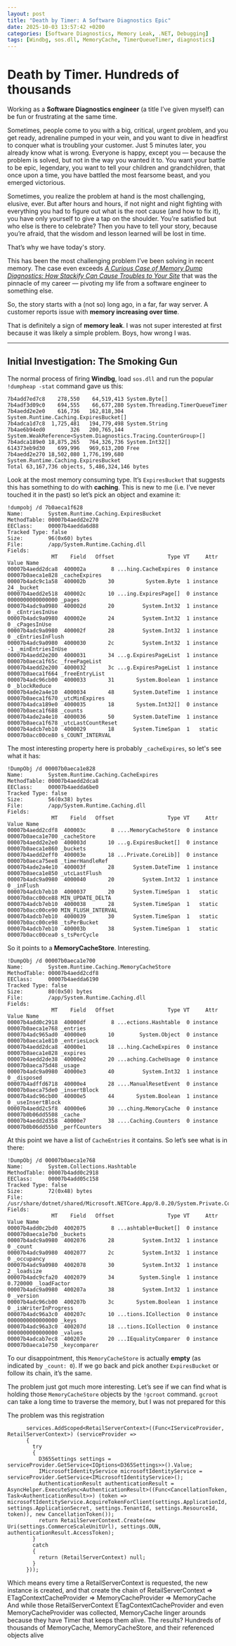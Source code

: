 ```yaml
---
layout: post
title: "Death by Timer: A Software Diagnostics Epic"
date: 2025-10-03 13:57:42 +0200
categories: [Software Diagnostics, Memory Leak, .NET, Debugging]
tags: [Windbg, sos.dll, MemoryCache, TimerQueueTimer, diagnostics]
---
```



# Death by Timer. Hundreds of thousands

Working as a **Software Diagnostics engineer** (a title I’ve given myself) can be fun or frustrating at the same time.

Sometimes, people come to you with a big, critical, urgent problem, and you get ready, adrenaline pumped in your vein, and you want to dive in headfirst to conquer what is troubling your customer. Just 5 minutes later, you already know what is wrong. Everyone is happy, except you — because the problem is solved, but not in the way you wanted it to. You want your battle to be epic, legendary, you want to tell your children and grandchildren, that once upon a time, you have battled the most fearsome beast, and you emerged victorious.

Sometimes, you realize the problem at hand is the most challenging, elusive, ever. But after hours and hours, if not night and night fighting with everything you had to figure out what is the root cause (and how to fix it), you have only yourself to give a tap on the shoulder. You’re satisfied but who else is there to celebrate? Then you have to tell your story, because you’re afraid, that the wisdom and lesson learned will be lost in time.

That’s why we have today's story.

This has been the most challenging problem I’ve been solving in recent memory. The case even exceeds [*A Curious Case of Memory Dump Diagnostics: How Stackify Can Cause Troubles to Your Site*](https://www.google.com/search?q=https://example.com/a-curious-case-of-memory-dump-diagnostics) that was the pinnacle of my career — pivoting my life from a software engineer to something else.

So, the story starts with a (not so) long ago, in a far, far way server. A customer reports issue with **memory increasing over time**.

That is definitely a sign of **memory leak**. I was not super interested at first because it was likely a simple problem. Boys, how wrong I was.

-----

## Initial Investigation: The Smoking Gun

The normal process of firing **Windbg**, load `sos.dll` and run the popular `!dumpheap -stat` command gave us this:

```
7b4add7ed7c8    278,550    64,519,413 System.Byte[]
7b4adf3d09c0    694,555    66,677,280 System.Threading.TimerQueueTimer
7b4aedd2e2e0    616,736   162,818,304 System.Runtime.Caching.ExpiresBucket[]
7b4adca1d7c8  1,725,481   194,779,498 System.String
7b4ae6b94ed0        326   200,765,144 System.WeakReference<System.Diagnostics.Tracing.CounterGroup>[]
7b4adca189e0 18,875,265   764,326,736 System.Int32[]
614373eb9d30    699,996   969,613,200 Free
7b4aedd2e270 18,502,080 1,776,199,680 System.Runtime.Caching.ExpiresBucket
Total 63,167,736 objects, 5,486,324,146 bytes
```

Look at the most memory consuming type. It’s `ExpiresBucket` that suggests this has something to do with **caching**. This is new to me (i.e. I’ve never touched it in the past) so let’s pick an object and examine it:

```
!dumpobj /d 7b0aeca1f628
Name:        System.Runtime.Caching.ExpiresBucket
MethodTable: 00007b4aedd2e270
EEClass:     00007b4aedda6d88
Tracked Type: false
Size:        96(0x60) bytes
File:        /app/System.Runtime.Caching.dll
Fields:
              MT    Field   Offset                 Type VT     Attr            Value Name
00007b4aedd2dca8  400002a        8 ...hing.CacheExpires  0 instance 00007b0aeca1e828 _cacheExpires
00007b4adc9c1a58  400002b       30          System.Byte  1 instance               24 _bucket
00007b4aedd2e518  400002c       10 ...ing.ExpiresPage[]  0 instance 0000000000000000 _pages
00007b4adc9a0980  400002d       20         System.Int32  1 instance                0 _cEntriesInUse
00007b4adc9a0980  400002e       24         System.Int32  1 instance                0 _cPagesInUse
00007b4adc9a0980  400002f       28         System.Int32  1 instance                0 _cEntriesInFlush
00007b4adc9a0980  4000030       2c         System.Int32  1 instance               -1 _minEntriesInUse
00007b4aedd2e200  4000031       34 ...g.ExpiresPageList  1 instance 00007b0aeca1f65c _freePageList
00007b4aedd2e200  4000032       3c ...g.ExpiresPageList  1 instance 00007b0aeca1f664 _freeEntryList
00007b4adc96cb00  4000033       31       System.Boolean  1 instance                0 _blockReduce
00007b4ade2a4e10  4000034       48      System.DateTime  1 instance 00007b0aeca1f670 _utcMinExpires
00007b4adca189e0  4000035       18       System.Int32[]  0 instance 00007b0aeca1f688 _counts
00007b4ade2a4e10  4000036       50      System.DateTime  1 instance 00007b0aeca1f678 _utcLastCountReset
00007b4adcb7eb10  4000029       18      System.TimeSpan  1   static 00007b0acc00ce80 s_COUNT_INTERVAL
```

The most interesting property here is probably `_cacheExpires`, so let's see what it has:

```
!DumpObj /d 00007b0aeca1e828
Name:        System.Runtime.Caching.CacheExpires
MethodTable: 00007b4aedd2dca8
EEClass:     00007b4aedda6be0
Tracked Type: false
Size:        56(0x38) bytes
File:        /app/System.Runtime.Caching.dll
Fields:
              MT    Field   Offset                 Type VT     Attr            Value Name
00007b4aedd2cdf8  400003c        8 ....MemoryCacheStore  0 instance 00007b0aeca1e700 _cacheStore
00007b4aedd2e2e0  400003d       10 ...g.ExpiresBucket[]  0 instance 00007b0aeca1e860 _buckets
00007b4aedd2eff0  400003e       18 ...Private.CoreLib]]  0 instance 00007b0aeca75ee8 _timerHandleRef
00007b4ade2a4e10  400003f       28      System.DateTime  1 instance 00007b0aeca1e850 _utcLastFlush
00007b4adc9a0980  4000040       20         System.Int32  1 instance                0 _inFlush
00007b4adcb7eb10  4000037       20      System.TimeSpan  1   static 00007b0acc00ce88 MIN_UPDATE_DELTA
00007b4adcb7eb10  4000038       28      System.TimeSpan  1   static 00007b0acc00ce90 MIN_FLUSH_INTERVAL
00007b4adcb7eb10  4000039       30      System.TimeSpan  1   static 00007b0acc00ce98 _tsPerBucket
00007b4adcb7eb10  400003b       38      System.TimeSpan  1   static 00007b0acc00cea0 s_tsPerCycle
```

So it points to a **MemoryCacheStore**. Interesting.

```
!DumpObj /d 00007b0aeca1e700
Name:        System.Runtime.Caching.MemoryCacheStore
MethodTable: 00007b4aedd2cdf8
EEClass:     00007b4aedda6190
Tracked Type: false
Size:        80(0x50) bytes
File:        /app/System.Runtime.Caching.dll
Fields:
              MT    Field   Offset                 Type VT     Attr            Value Name
00007b4add0c2918  40000df        8 ...ections.Hashtable  0 instance 00007b0aeca1e768 _entries
00007b4adc965ad0  40000e0       10        System.Object  0 instance 00007b0aeca1e810 _entriesLock
00007b4aedd2dca8  40000e1       18 ...hing.CacheExpires  0 instance 00007b0aeca1e828 _expires
00007b4aedd2de38  40000e2       20 ...aching.CacheUsage  0 instance 00007b0aeca75d48 _usage
00007b4adc9a0980  40000e3       40         System.Int32  1 instance                0 _disposed
00007b4adffd6718  40000e4       28 ....ManualResetEvent  0 instance 00007b0aeca75de0 _insertBlock
00007b4adc96cb00  40000e5       44       System.Boolean  1 instance                0 _useInsertBlock
00007b4aedd2c5f8  40000e6       30 ...ching.MemoryCache  0 instance 00007b0b06dd5508 _cache
00007b4aedd2d358  40000e7       38 ....Caching.Counters  0 instance 00007b0b06dd55b0 _perfCounters
```

At this point we have a list of `CacheEntries` it contains. So let’s see what is in there:

```
!DumpObj /d 00007b0aeca1e768
Name:        System.Collections.Hashtable
MethodTable: 00007b4add0c2918
EEClass:     00007b4add05c158
Tracked Type: false
Size:        72(0x48) bytes
File:        /usr/share/dotnet/shared/Microsoft.NETCore.App/8.0.20/System.Private.CoreLib.dll
Fields:
              MT    Field   Offset                 Type VT     Attr            Value Name
00007b4add0c2bd0  4002075        8 ...ashtable+Bucket[]  0 instance 00007b0aeca1e7b0 _buckets
00007b4adc9a0980  4002076       28         System.Int32  1 instance                0 _count
00007b4adc9a0980  4002077       2c         System.Int32  1 instance                0 _occupancy
00007b4adc9a0980  4002078       30         System.Int32  1 instance                2 _loadsize
00007b4adc9cfa20  4002079       34        System.Single  1 instance 0.720000 _loadFactor
00007b4adc9a0980  400207a       38         System.Int32  1 instance                0 _version
00007b4adc96cb00  400207b       3c       System.Boolean  1 instance                0 _isWriterInProgress
00007b4adc96a3c0  400207c       10 ...tions.ICollection  0 instance 0000000000000000 _keys
00007b4adc96a3c0  400207d       18 ...tions.ICollection  0 instance 0000000000000000 _values
00007b4adcab7ec8  400207e       20 ...IEqualityComparer  0 instance 00007b0aeca1e750 _keycomparer
```

To our disappointment, this `MemoryCacheStore` is actually **empty** (as indicated by `_count: 0`). If we go back and pick another `ExpiresBucket` or follow its chain, it’s the same.

The problem just got much more interesting. Let’s see if we can find what is holding those `MemoryCacheStore` objects by the `!gcroot` command. `gcroot` can take a long time to traverse the memory, but I was not prepared for this



The problem was this registration

```
      services.AddScoped<RetailServerContext>((Func<IServiceProvider, RetailServerContext>) (serviceProvider =>
      {
        try
        {
          D365Settings settings = serviceProvider.GetService<IOptions<D365Settings>>().Value;
          IMicrosoftIdentityService microsoftIdentityService = serviceProvider.GetService<IMicrosoftIdentityService>();
          AuthenticationResult authenticationResult = AsyncHelper.ExecuteSync<AuthenticationResult>((Func<CancellationToken, Task<AuthenticationResult>>) (token => microsoftIdentityService.AcquireTokenForClient(settings.ApplicationId, settings.ApplicationSecret, settings.TenantId, settings.ResourceId, token)), new CancellationToken());
          return RetailServerContext.Create(new Uri(settings.CommerceScaleUnitUrl), settings.OUN, authenticationResult.AccessToken);
        }
        catch
        {
          return (RetailServerContext) null;
        }
      }));
```

Which means every time a RetailServerContext is requested, the new instance is created, and that create the chain of RetailServerContext => ETagContextCacheProvider => MemoryCacheProvider => MemoryCache
And while those RetailServerContext ETagContextCacheProvider and even MemoryCacheProvider was collected, MemoryCache linger arounds because they have Timer that keeps them alive. The results? Hundreds of thousands of MemoryCache, MemoryCacheStore, and their referenced objects alive